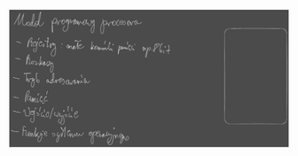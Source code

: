 ![](Notatki/Semestr%204/Organizacja%20i%20architektura%20komputerów/Wykłady/Wykład%201/Drawing%202024-03-06%2013.20.40.excalidraw.svg)